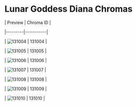 # Lunar Goddess Diana Chromas


| Preview | Chroma ID |

|---------|-----------|

| ![131004](https://raw.communitydragon.org/latest/plugins/rcp-be-lol-game-data/global/default/v1/champion-chroma-images/131/131004.png) | 131004 |

| ![131005](https://raw.communitydragon.org/latest/plugins/rcp-be-lol-game-data/global/default/v1/champion-chroma-images/131/131005.png) | 131005 |

| ![131006](https://raw.communitydragon.org/latest/plugins/rcp-be-lol-game-data/global/default/v1/champion-chroma-images/131/131006.png) | 131006 |

| ![131007](https://raw.communitydragon.org/latest/plugins/rcp-be-lol-game-data/global/default/v1/champion-chroma-images/131/131007.png) | 131007 |

| ![131008](https://raw.communitydragon.org/latest/plugins/rcp-be-lol-game-data/global/default/v1/champion-chroma-images/131/131008.png) | 131008 |

| ![131009](https://raw.communitydragon.org/latest/plugins/rcp-be-lol-game-data/global/default/v1/champion-chroma-images/131/131009.png) | 131009 |

| ![131010](https://raw.communitydragon.org/latest/plugins/rcp-be-lol-game-data/global/default/v1/champion-chroma-images/131/131010.png) | 131010 |
